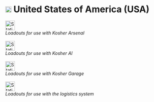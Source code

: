 # <img src="https://cdn-icons-png.flaticon.com/512/197/197484.png" height="19px"> United States of America (USA)
<a href="https://github.com/clustermod/HCMF3-Loadouts/tree/master/loadouts/united_states/loadouts">
    <img alt="Static Badge" src="https://img.shields.io/badge/Loadouts-Players-grey?labelColor=blue" height="30px">
</a>
<br/><i>Loadouts for use with Kosher Arsenal</i>
<br/><br/>

<a href="https://github.com/clustermod/HCMF3-Loadouts/tree/master/loadouts/united_states/ai">
    <img alt="Static Badge" src="https://img.shields.io/badge/Loadouts-AI-grey?labelColor=blue" height="30px">
</a>
<br/><i>Loadouts for use with Kosher AI</i>
<br/><br/>

<a href="https://github.com/clustermod/HCMF3-Loadouts/tree/master/loadouts/united_states/garage">
    <img alt="Static Badge" src="https://img.shields.io/badge/Loadouts-Vehicles-grey?labelColor=blue" height="30px">
</a>
<br/><i>Loadouts for use with Kosher Garage</i>
<br/><br/>

<a href="https://github.com/clustermod/HCMF3-Loadouts/tree/master/loadouts/united_states/logistics">
    <img alt="Static Badge" src="https://img.shields.io/badge/Loadouts-Logistics-grey?labelColor=blue" height="30px">
</a>
<br/><i>Loadouts for use with the logistics system</i>